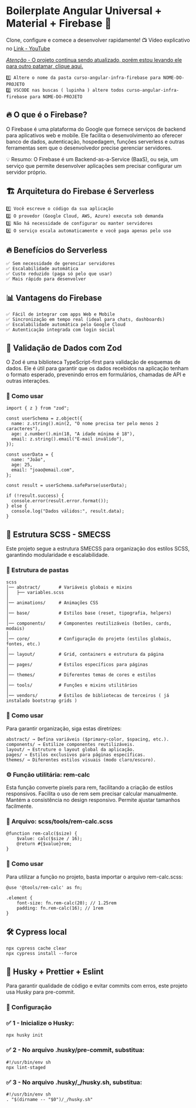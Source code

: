 # Boilerplate Angular Universal + Material + Firebase 🚀

Clone, configure e comece a desenvolver rapidamente!
📺 Vídeo explicativo no [Link - YouTube](https://www.youtube.com/playlist?list=PLMy95_4XE08P3_C1Y5_23HS6RoQz8sDUD)

[_Atenção_ - O projeto continua sendo atualizado, porém estou levando ele para outro patamar, clique aqui.](https://github.com/Vida-Fullstack/NgVidaDeploy)

```
1️⃣ Altere o nome da pasta curso-angular-infra-firebase para NOME-DO-PROJETO
2️⃣ VSCODE nas buscas ( lupinha ) altere todos curso-angular-infra-firebase para NOME-DO-PROJETO
```

## 🔥 O que é o Firebase?

O Firebase é uma plataforma do Google que fornece serviços de backend para aplicativos web e mobile. Ele facilita o desenvolvimento ao oferecer banco de dados, autenticação, hospedagem, funções serverless e outras ferramentas sem que o desenvolvedor precise gerenciar servidores.

💡 Resumo: O Firebase é um Backend-as-a-Service (BaaS), ou seja, um serviço que permite desenvolver aplicações sem precisar configurar um servidor próprio.

## 🏗️ Arquitetura do Firebase é Serverless

```
1️⃣ Você escreve o código da sua aplicação
2️⃣ O provedor (Google Cloud, AWS, Azure) executa sob demanda
3️⃣ Não há necessidade de configurar ou manter servidores
4️⃣ O serviço escala automaticamente e você paga apenas pelo uso
```

## 🔥 Benefícios do Serverless

```
✅ Sem necessidade de gerenciar servidores
✅ Escalabilidade automática
✅ Custo reduzido (paga só pelo que usar)
✅ Mais rápido para desenvolver
```

## 📊 Vantagens do Firebase

```
✅ Fácil de integrar com apps Web e Mobile
✅ Sincronização em tempo real (ideal para chats, dashboards)
✅ Escalabilidade automática pelo Google Cloud
✅ Autenticação integrada com login social
```

## 🦓 Validação de Dados com Zod

O Zod é uma biblioteca TypeScript-first para validação de esquemas de dados. Ele é útil para garantir que os dados recebidos na aplicação tenham o formato esperado, prevenindo erros em formulários, chamadas de API e outras interações.

### 🔹 Como usar

```
import { z } from "zod";

const userSchema = z.object({
  name: z.string().min(2, "O nome precisa ter pelo menos 2 caracteres"),
  age: z.number().min(18, "A idade mínima é 18"),
  email: z.string().email("E-mail inválido"),
});

const userData = {
  name: "João",
  age: 25,
  email: "joao@email.com",
};

const result = userSchema.safeParse(userData);

if (!result.success) {
  console.error(result.error.format());
} else {
  console.log("Dados válidos:", result.data);
}
```

## 🎨 Estrutura SCSS - SMECSS

Este projeto segue a estrutura SMECSS para organização dos estilos SCSS, garantindo modularidade e escalabilidade.

### 📁 Estrutura de pastas

```
scss
│── abstract/       # Variáveis globais e mixins
│   ├── variables.scss
│
│── animations/     # Animações CSS
│
│── base/           # Estilos base (reset, tipografia, helpers)
│
│── components/     # Componentes reutilizáveis (botões, cards, modais)
│
│── core/           # Configuração do projeto (estilos globais, fontes, etc.)
│
│── layout/         # Grid, containers e estrutura da página
│
│── pages/          # Estilos específicos para páginas
│
│── themes/         # Diferentes temas de cores e estilos
│
│── tools/          # Funções e mixins utilitários
│
│── vendors/        # Estilos de bibliotecas de terceiros ( já instalado bootstrap grids )
```

### 🔹 Como usar

Para garantir organização, siga estas diretrizes:

```
abstract/ → Defina variáveis ($primary-color, $spacing, etc.).
components/ → Estilize componentes reutilizáveis.
layout/ → Estruture o layout global da aplicação.
pages/ → Estilos exclusivos para páginas específicas.
themes/ → Diferentes estilos visuais (modo claro/escuro).
```

### ⚙️ Função utilitária: rem-calc

Esta função converte pixels para rem, facilitando a criação de estilos responsivos.
Facilita o uso de rem sem precisar calcular manualmente.
Mantém a consistência no design responsivo.
Permite ajustar tamanhos facilmente.

### 📌 Arquivo: scss/tools/rem-calc.scss

```
@function rem-calc($size) {
    $value: calc($size / 16);
    @return #{$value}rem;
}
```

### 🔹 Como usar

Para utilizar a função no projeto, basta importar o arquivo rem-calc.scss:

```
@use '@tools/rem-calc' as fn;

.element {
    font-size: fn.rem-calc(20); // 1.25rem
    padding: fn.rem-calc(16); // 1rem
}
```

## 🛠️ Cypress local

```
npx cypress cache clear
npx cypress install --force
```

## 🐺 Husky + Prettier + Eslint

Para garantir qualidade de código e evitar commits com erros, este projeto usa Husky para pre-commit.

### 🔧 Configuração

### ✅ 1 - Inicialize o Husky:

```
npx husky init
```

### ✅ 2 - No arquivo .husky/pre-commit, substitua:

```
#!/usr/bin/env sh
npx lint-staged
```

### ✅ 3 - No arquivo .husky/\_/husky.sh, substitua:

```
#!/usr/bin/env sh
. "$(dirname -- "$0")/_/husky.sh"
```
